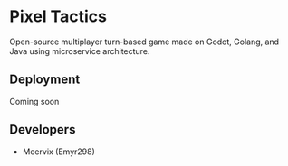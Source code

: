 # Pixel Tactics
Open-source multiplayer turn-based game made on Godot, Golang, and Java using microservice architecture.

## Deployment
Coming soon

## Developers
- Meervix (Emyr298)
